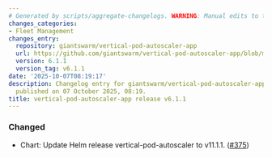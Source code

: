 ```yaml
---
# Generated by scripts/aggregate-changelogs. WARNING: Manual edits to this files will be overwritten.
changes_categories:
- Fleet Management
changes_entry:
  repository: giantswarm/vertical-pod-autoscaler-app
  url: https://github.com/giantswarm/vertical-pod-autoscaler-app/blob/master/CHANGELOG.md#611---2025-10-07
  version: 6.1.1
  version_tag: v6.1.1
date: '2025-10-07T08:19:17'
description: Changelog entry for giantswarm/vertical-pod-autoscaler-app version 6.1.1,
  published on 07 October 2025, 08:19.
title: vertical-pod-autoscaler-app release v6.1.1
---
```


### Changed
- Chart: Update Helm release vertical-pod-autoscaler to v11.1.1. ([#375](https://github.com/giantswarm/vertical-pod-autoscaler-app/pull/375))
